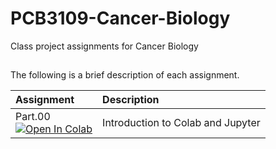 # PCB3109-Cancer-Biology
Class project assignments for Cancer Biology

##

The following is a brief description of each assignment.

| Assignment| Description                       |
|:--------|:--------|
| Part.00 </br>[![Open In Colab](https://colab.research.google.com/assets/colab-badge.svg)](https://colab.research.google.com/github/dgoppenheimer/PCB3109-Cancer-Biology/blob/master/Assignmentw/Part.00.ipynb) | Introduction to Colab and Jupyter |

